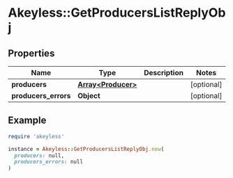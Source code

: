 # Akeyless::GetProducersListReplyObj

## Properties

| Name | Type | Description | Notes |
| ---- | ---- | ----------- | ----- |
| **producers** | [**Array&lt;Producer&gt;**](Producer.md) |  | [optional] |
| **producers_errors** | **Object** |  | [optional] |

## Example

```ruby
require 'akeyless'

instance = Akeyless::GetProducersListReplyObj.new(
  producers: null,
  producers_errors: null
)
```

